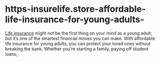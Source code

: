 # https-insurelife.store-affordable-life-insurance-for-young-adults-
[Life insurance](https://insurelife.store/affordable-life-insurance-for-young-adults/) might not be the first thing on your mind as a young adult, but it’s one of the smartest financial moves you can make. With affordable life insurance for young adults, you can protect your loved ones without breaking the bank. Whether you’re starting a family, paying off student loans, 
